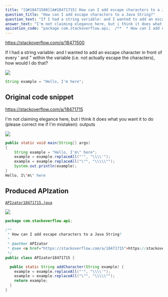 ```yaml
---
title: "[Q#18471500][A#18471715] How can I add escape characters to a Java String?"
question_title: "How can I add escape characters to a Java String?"
question_text: "If I had a string variable: and I wanted to add an escape character in front of every ' and \" within the variable (i.e. not actually escape the characters), how would I do that?"
answer_text: "I'm not claiming elegance here, but i think it does what you want it to do (please correct me if I'm mistaken): outputs"
apization_code: "package com.stackoverflow.api;  /**  * How can I add escape characters to a Java String?  *  * @author APIzator  * @see <a href=\"https://stackoverflow.com/a/18471715\">https://stackoverflow.com/a/18471715</a>  */ public class APIzator18471715 {    public static String addCharacter(String example) {     example = example.replaceAll(\"'\", \"\\\\\\\\'\");     example = example.replaceAll(\"\\\"\", \"\\\\\\\\\\\"\");     return example;   } }"
---
```


https://stackoverflow.com/q/18471500

If I had a string variable:
and I wanted to add an escape character in front of every &#x27; and &quot; within the variable (i.e. not actually escape the characters), how would I do that?


<div class="code-logo"><img src="/stackoverflow.png" /></div>

```java
String example = "Hello, I'm here";
```


## Original code snippet

https://stackoverflow.com/a/18471715

I&#x27;m not claiming elegance here, but i think it does what you want it to do (please correct me if I&#x27;m mistaken):
outputs

<div class="code-logo"><img src="/stackoverflow.png" /></div>

```java
public static void main(String[] args)
{
    String example = "Hello, I'm\" here";
    example = example.replaceAll("'", "\\\\'");
    example = example.replaceAll("\"", "\\\\\"");
    System.out.println(example);
}
Hello, I\'m\" here
```

## Produced APIzation

[`APIzator18471715.java`](https://github.com/pasqualesalza/apization-temp/raw/main/data/search/APIzator18471715.java)

<div class="code-logo"><img src="/apizator.png" /></div>

```java
package com.stackoverflow.api;

/**
 * How can I add escape characters to a Java String?
 *
 * @author APIzator
 * @see <a href="https://stackoverflow.com/a/18471715">https://stackoverflow.com/a/18471715</a>
 */
public class APIzator18471715 {

  public static String addCharacter(String example) {
    example = example.replaceAll("'", "\\\\'");
    example = example.replaceAll("\"", "\\\\\"");
    return example;
  }
}

```